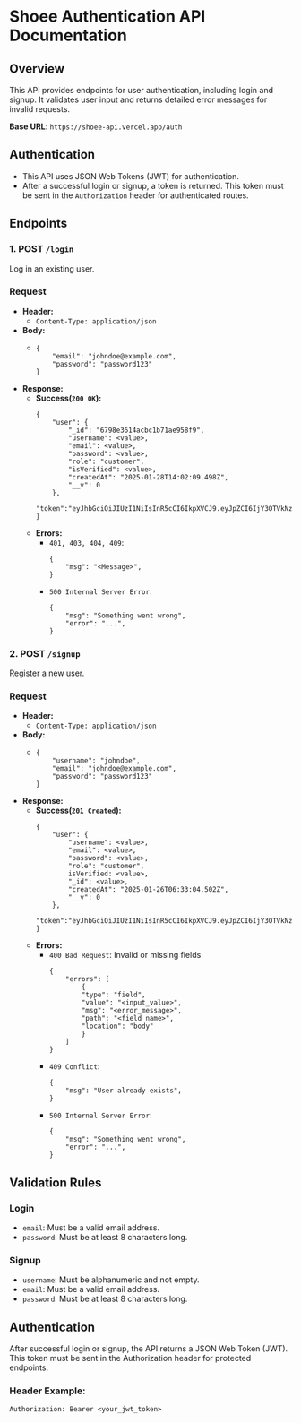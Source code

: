 # Shoee Authentication API Documentation

## Overview

This API provides endpoints for user authentication, including login and signup. It validates user input and returns detailed error messages for invalid requests.

**Base URL**: `https://shoee-api.vercel.app/auth`

## Authentication

- This API uses JSON Web Tokens (JWT) for authentication.
- After a successful login or signup, a token is returned. This token must be sent in the `Authorization` header for authenticated routes.

## Endpoints

### 1. POST `/login`

Log in an existing user.

### Request

- **Header:**
  - `Content-Type: application/json`
- **Body:**
  - ```
    {
        "email": "johndoe@example.com",
        "password": "password123"
    }
    ```
- **Response:**
    - **Success(`200 OK`):**
        ```
        {
            "user": {
                "_id": "6798e3614acbc1b71ae958f9",
                "username": <value>,
                "email": <value>,
                "password": <value>,
                "role": "customer",
                "isVerified": <value>,
                "createdAt": "2025-01-28T14:02:09.498Z",
                "__v": 0
            },
            "token":"eyJhbGciOiJIUzI1NiIsInR5cCI6IkpXVCJ9.eyJpZCI6IjY3OTVkNzIwOWQ5NGVlNTNiMTYzNjg5NSIsImlhdCI6MTczNzg3MzE4NCwiZXhwIjoxNzM3ODc2Nzg0fQ.rdj13SxfhKBndLOGg1ZgvezLMeF0TksQITVJQOE6lj4"
        }
        ```
    - **Errors:**
        - `401, 403, 404, 409`:
            ```
            {
                "msg": "<Message>",
            }
            ```
         - `500 Internal Server Error`:
            ```
            {
                "msg": "Something went wrong",
                "error": "...",
            }
            ```
### 2. POST `/signup`
Register a new user.
### Request

- **Header:**
  - `Content-Type: application/json`
- **Body:**
  - ```
    {
        "username": "johndoe",
        "email": "johndoe@example.com",
        "password": "password123"
    }
    ```
- **Response:**
    - **Success(`201 Created`):**
        ```
        {
            "user": {
                "username": <value>,
                "email": <value>,
                "password": <value>,
                "role": "customer",
                isVerified: <value>,
                "_id": <value>,
                "createdAt": "2025-01-26T06:33:04.502Z",
                "__v": 0
            },
            "token":"eyJhbGciOiJIUzI1NiIsInR5cCI6IkpXVCJ9.eyJpZCI6IjY3OTVkNzIwOWQ5NGVlNTNiMTYzNjg5NSIsImlhdCI6MTczNzg3MzE4NCwiZXhwIjoxNzM3ODc2Nzg0fQ.rdj13SxfhKBndLOGg1ZgvezLMeF0TksQITVJQOE6lj4"
        }
        ```
    - **Errors:**
        - `400 Bad Request`: Invalid or missing fields
            ```
            {
                "errors": [
                    {
                    "type": "field",
                    "value": "<input_value>",
                    "msg": "<error_message>",
                    "path": "<field_name>",
                    "location": "body"
                    }
                ]
            }
            ```
        - `409 Conflict`:
            ```
            {
                "msg": "User already exists",
            }
            ```
         - `500 Internal Server Error`:
            ```
            {
                "msg": "Something went wrong",
                "error": "...",
            }
            ```


## Validation Rules
### Login
- `email`: Must be a valid email address.
- `password`: Must be at least 8 characters long.
### Signup
- `username`: Must be alphanumeric and not empty.
- `email`: Must be a valid email address.
- `password`: Must be at least 8 characters long.

## Authentication
After successful login or signup, the API returns a JSON Web Token (JWT). This token must be sent in the Authorization header for protected endpoints.

### Header Example:
```
Authorization: Bearer <your_jwt_token>
```